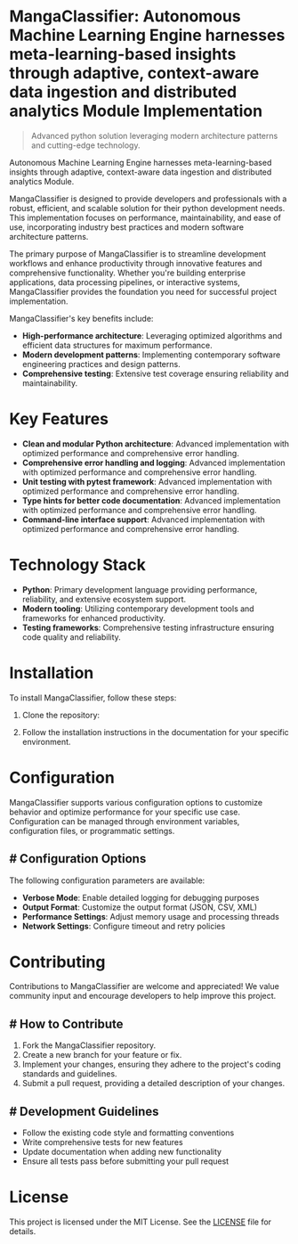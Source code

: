 <!-- fallback_MangaClassifier_20251027004815_83400 -->

# MangaClassifier: Autonomous Machine Learning Engine harnesses meta-learning-based insights through adaptive, context-aware data ingestion and distributed analytics Module Implementation
> Advanced python solution leveraging modern architecture patterns and cutting-edge technology.

Autonomous Machine Learning Engine harnesses meta-learning-based insights through adaptive, context-aware data ingestion and distributed analytics Module.

MangaClassifier is designed to provide developers and professionals with a robust, efficient, and scalable solution for their python development needs. This implementation focuses on performance, maintainability, and ease of use, incorporating industry best practices and modern software architecture patterns.

The primary purpose of MangaClassifier is to streamline development workflows and enhance productivity through innovative features and comprehensive functionality. Whether you're building enterprise applications, data processing pipelines, or interactive systems, MangaClassifier provides the foundation you need for successful project implementation.

MangaClassifier's key benefits include:

* **High-performance architecture**: Leveraging optimized algorithms and efficient data structures for maximum performance.
* **Modern development patterns**: Implementing contemporary software engineering practices and design patterns.
* **Comprehensive testing**: Extensive test coverage ensuring reliability and maintainability.

# Key Features

* **Clean and modular Python architecture**: Advanced implementation with optimized performance and comprehensive error handling.
* **Comprehensive error handling and logging**: Advanced implementation with optimized performance and comprehensive error handling.
* **Unit testing with pytest framework**: Advanced implementation with optimized performance and comprehensive error handling.
* **Type hints for better code documentation**: Advanced implementation with optimized performance and comprehensive error handling.
* **Command-line interface support**: Advanced implementation with optimized performance and comprehensive error handling.

# Technology Stack

* **Python**: Primary development language providing performance, reliability, and extensive ecosystem support.
* **Modern tooling**: Utilizing contemporary development tools and frameworks for enhanced productivity.
* **Testing frameworks**: Comprehensive testing infrastructure ensuring code quality and reliability.

# Installation

To install MangaClassifier, follow these steps:

1. Clone the repository:


2. Follow the installation instructions in the documentation for your specific environment.

# Configuration

MangaClassifier supports various configuration options to customize behavior and optimize performance for your specific use case. Configuration can be managed through environment variables, configuration files, or programmatic settings.

## # Configuration Options

The following configuration parameters are available:

* **Verbose Mode**: Enable detailed logging for debugging purposes
* **Output Format**: Customize the output format (JSON, CSV, XML)
* **Performance Settings**: Adjust memory usage and processing threads
* **Network Settings**: Configure timeout and retry policies

# Contributing

Contributions to MangaClassifier are welcome and appreciated! We value community input and encourage developers to help improve this project.

## # How to Contribute

1. Fork the MangaClassifier repository.
2. Create a new branch for your feature or fix.
3. Implement your changes, ensuring they adhere to the project's coding standards and guidelines.
4. Submit a pull request, providing a detailed description of your changes.

## # Development Guidelines

* Follow the existing code style and formatting conventions
* Write comprehensive tests for new features
* Update documentation when adding new functionality
* Ensure all tests pass before submitting your pull request

# License

This project is licensed under the MIT License. See the [LICENSE](https://github.com/weitereigh/MangaClassifier/blob/main/LICENSE) file for details.
